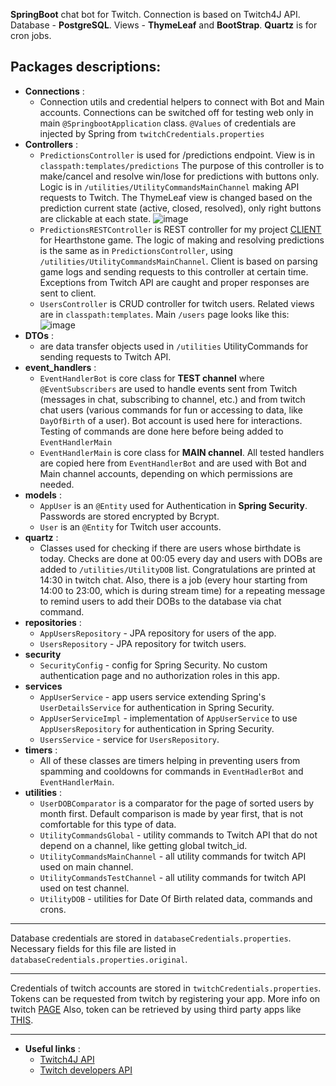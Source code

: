 **SpringBoot** chat bot for Twitch. Connection is based on Twitch4J API. Database - **PostgreSQL**. Views - **ThymeLeaf** and **BootStrap**. **Quartz** is for cron jobs. 

Packages descriptions:
-----------------
- **Connections** :
    - Connection utils and credential helpers to connect with Bot and Main accounts. Connections can be switched off for testing web only in main `@SpringbootApplication` class. `@Values` of credentials are injected by Spring from `twitchCredentials.properties`
- **Controllers** :
    - `PredictionsController` is used for /predictions endpoint. View is in `classpath:templates/predictions` The purpose of this controller is to make/cancel and resolve win/lose for predictions with buttons only. Logic is in `/utilities/UtilityCommandsMainChannel` making API requests to Twitch. The ThymeLeaf view is changed based on the prediction current state (active, closed, resolved), only right buttons are clickable at each state.
    ![image](https://t.ly/7_AAn)
    - `PredictionsRESTController` is REST controller for my project <a href="https://github.com/MaxonRash/prediction_client_3">CLIENT</a> for Hearthstone game. The logic of making and resolving predictions is the same as in `PredictionsController`, using `/utilities/UtilityCommandsMainChannel`. Client is based on parsing game logs and sending requests to this controller at certain time. Exceptions from Twitch API are caught and proper responses are sent to client.
    - `UsersController` is CRUD controller for twitch users. Related views are in `classpath:templates`. Main `/users` page looks like this: ![image](https://i.imgur.com/NRS94qL.jpeg) 
- **DTOs** :
  - are data transfer objects used in `/utilities` UtilityCommands for sending requests to Twitch API.
- **event_handlers** :
  - `EventHandlerBot` is core class for **TEST channel** where `@EventSubscribers` are used to handle events sent from Twitch (messages in chat, subscribing to channel, etc.) and from twitch chat users (various commands for fun or accessing to data, like `DayOfBirth` of a user). Bot account is used here for interactions. Testing of commands are done here before being added to `EventHandlerMain`
  - `EventHandlerMain` is core class for **MAIN channel**. All tested handlers are copied here from `EventHandlerBot` and are used with Bot and Main channel accounts, depending on which permissions are needed.
- **models** :
  - `AppUser` is an `@Entity` used for Authentication in **Spring Security**. Passwords are stored encrypted by Bcrypt.
  - `User` is an `@Entity` for Twitch user accounts.
- **quartz** :
  - Classes used for checking if there are users whose birthdate is today. Checks are done at 00:05 every day and users with DOBs are added to `/utilities/UtilityDOB` list. Congratulations are printed at 14:30 in twitch chat. Also, there is a job (every hour starting from 14:00 to 23:00, which is during stream time) for a repeating message to remind users to add their DOBs to the database via chat command.
- **repositories** :
  - `AppUsersRepository` - JPA repository for users of the app.
  - `UsersRepository` - JPA repository for twitch users.
- **security**
  - `SecurityConfig` - config for Spring Security. No custom authentication page and no authorization roles in this app.
- **services**
  - `AppUserService` - app users service extending Spring's `UserDetailsService` for authentication in Spring Security.
  - `AppUserServiceImpl` - implementation of `AppUserService` to use `AppUsersRepository` for authentication in Spring Security.
  - `UsersService` - service for `UsersRepository`.
- **timers** :
  - All of these classes are timers helping in preventing users from spamming and cooldowns for commands in `EventHadlerBot` and `EventHandlerMain`.
- **utilities** :
  - `UserDOBComparator` is a comparator for the page of sorted users by month first. Default comparison is made by year first, that is not comfortable for this type of data.
  - `UtilityCommandsGlobal` - utility commands to Twitch API that do not depend on a channel, like getting global twitch_id.
  - `UtilityCommandsMainChannel` - all utility commands for twitch API used on main channel. 
  - `UtilityCommandsTestChannel` - all utility commands for twitch API used on test channel.
  - `UtilityDOB` - utilities for Date Of Birth related data, commands and crons.
-----
Database credentials are stored in `databaseCredentials.properties`. Necessary fields for this file are listed in `databaseCredentials.properties.original`.
*****
Credentials of twitch accounts are stored in `twitchCredentials.properties`. Tokens can be requested from twitch by registering your app. More info on twitch <a href="https://dev.twitch.tv/docs/authentication/">PAGE</a> Also, token can be retrieved by using third party apps like <a href="https://twitchtokengenerator.com/">THIS</a>.
*****
- **Useful links** :
  - <a href="https://github.com/twitch4j/twitch4j">Twitch4J API</a>
  - <a href="https://dev.twitch.tv/docs/api/reference/">Twitch developers API</a>